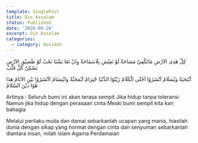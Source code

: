 ```yaml
---
template: SinglePost
title: Din Assalam
status: Published
date: '2020-09-26'
excerpt: Din Assalam
categories:
  - category: Qosidah
---
```

كِلَّ هَذِى الاَرْضِ مَاتَكْفِيْ مَسَاحَةْ
لَوْ نَعِيْشِ بِلَاسَمَاحَةْ
وِانْ تَعَا يَشْنَا بَحُبْ
لَوْ طَضِيْقِ الاَرْضِ نَسْكِنْ كَلِّ قَلْبْ  

اَبْتَحَيَةْ وَبْسَلَامْ
اَنْشَرُوْا اَحْلَى الْكَلَامْ زَيْنُوْا الدِّنْيَا حْتِرَامْ
اَبْمَحَبَّةْ وَابْتِسَامْ
ااَنْشَرُوْا بَيْنِ الاَنَامْ هَذَا هُوْا ديْنَ السَّلَامْ  

Artinya :
Seluruh bumi ini akan terasa sempit
Jika hidup tanpa toleransi
Namun jika hidup dengan perasaan cinta
Meski bumi sempit kita kan bahagia

Melalui perilaku mulia dan damai
sebarkanlah ucapan yang manis, hiasilah dunia dengan sikap yang hormat
dengan cinta dan senyuman
sebarkanlah diantara insan, inilah islam Agama Perdamaian
